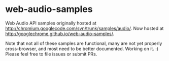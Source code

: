 web-audio-samples
=================

Web Audio API samples originally hosted at http://chromium.googlecode.com/svn/trunk/samples/audio/.  Now hosted at http://googlechrome.github.io/web-audio-samples/.

Note that not all of these samples are functional, many are not yet properly cross-browser, and most need to be better documented.  Working on it.  :)  Please feel free to file issues or submit PRs.
